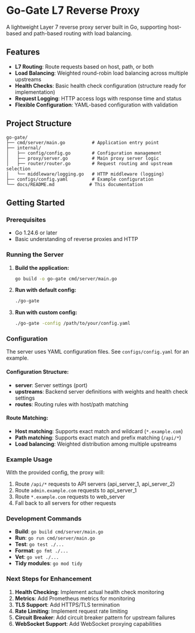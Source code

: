# Go-Gate L7 Reverse Proxy

A lightweight Layer 7 reverse proxy server built in Go, supporting host-based and path-based routing with load balancing.

## Features

- **L7 Routing**: Route requests based on host, path, or both
- **Load Balancing**: Weighted round-robin load balancing across multiple upstreams
- **Health Checks**: Basic health check configuration (structure ready for implementation)
- **Request Logging**: HTTP access logs with response time and status
- **Flexible Configuration**: YAML-based configuration with validation

## Project Structure

```
go-gate/
├── cmd/server/main.go          # Application entry point
├── internal/
│   ├── config/config.go        # Configuration management
│   ├── proxy/server.go         # Main proxy server logic
│   ├── router/router.go        # Request routing and upstream selection
│   └── middleware/logging.go   # HTTP middleware (logging)
├── configs/config.yaml         # Example configuration
└── docs/README.md             # This documentation
```

## Getting Started

### Prerequisites

- Go 1.24.6 or later
- Basic understanding of reverse proxies and HTTP

### Running the Server

1. **Build the application:**
   ```bash
   go build -o go-gate cmd/server/main.go
   ```

2. **Run with default config:**
   ```bash
   ./go-gate
   ```

3. **Run with custom config:**
   ```bash
   ./go-gate -config /path/to/your/config.yaml
   ```

### Configuration

The server uses YAML configuration files. See `configs/config.yaml` for an example.

#### Configuration Structure:

- **server**: Server settings (port)
- **upstreams**: Backend server definitions with weights and health check settings
- **routes**: Routing rules with host/path matching

#### Route Matching:

- **Host matching**: Supports exact match and wildcard (`*.example.com`)
- **Path matching**: Supports exact match and prefix matching (`/api/*`)
- **Load balancing**: Weighted distribution among multiple upstreams

### Example Usage

With the provided config, the proxy will:

1. Route `/api/*` requests to API servers (api_server_1, api_server_2)
2. Route `admin.example.com` requests to api_server_1
3. Route `*.example.com` requests to web_server
4. Fall back to all servers for other requests

### Development Commands

- **Build**: `go build cmd/server/main.go`
- **Run**: `go run cmd/server/main.go`
- **Test**: `go test ./...`
- **Format**: `go fmt ./...`
- **Vet**: `go vet ./...`
- **Tidy modules**: `go mod tidy`

### Next Steps for Enhancement

1. **Health Checking**: Implement actual health check monitoring
2. **Metrics**: Add Prometheus metrics for monitoring
3. **TLS Support**: Add HTTPS/TLS termination
4. **Rate Limiting**: Implement request rate limiting
5. **Circuit Breaker**: Add circuit breaker pattern for upstream failures
6. **WebSocket Support**: Add WebSocket proxying capabilities